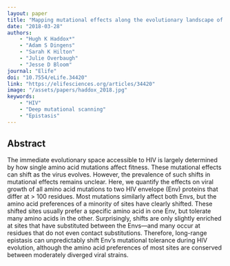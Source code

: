 ```yaml
---
layout: paper
title: "Mapping mutational effects along the evolutionary landscape of HIV envelope"
date: "2018-03-28"
authors: 
    - "Hugh K Haddox*"
    - "Adam S Dingens"
    - "Sarah K Hilton"
    - "Julie Overbaugh"
    - "Jesse D Bloom"
journal: "Elife"
doi: "10.7554/eLife.34420"
link: "https://elifesciences.org/articles/34420"
image: "/assets/papers/haddox_2018.jpg"
keywords:
    - "HIV"
    - "Deep mutational scanning"
    - "Epistasis"
---
```


## Abstract

The immediate evolutionary space accessible to HIV is largely determined by how single amino acid mutations affect fitness. These mutational effects can shift as the virus evolves. However, the prevalence of such shifts in mutational effects remains unclear. Here, we quantify the effects on viral growth of all amino acid mutations to two HIV envelope (Env) proteins that differ at >
100 residues. Most mutations similarly affect both Envs, but the amino acid preferences of a minority of sites have clearly shifted. These shifted sites usually prefer a specific amino acid in one Env, but tolerate many amino acids in the other. Surprisingly, shifts are only slightly enriched at sites that have substituted between the Envs—and many occur at residues that do not even contact substitutions. Therefore, long-range epistasis can unpredictably shift Env’s mutational tolerance during HIV evolution, although the amino acid preferences of most sites are conserved between moderately diverged viral strains.
